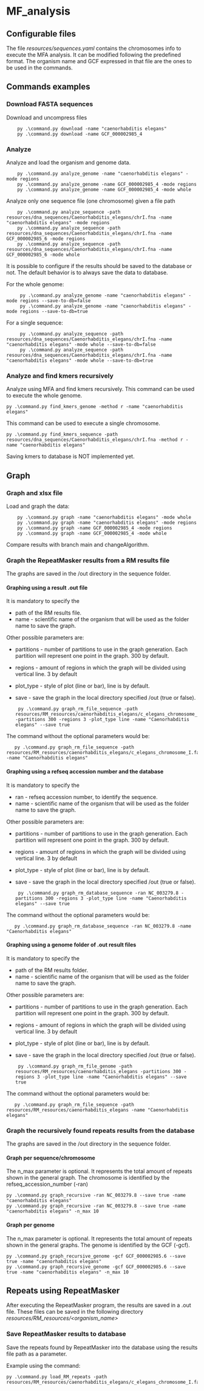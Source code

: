 # MF_analysis


## Configurable files
The file _resources/sequences.yaml_ contains the chromosomes info to execute the MFA analysis. It can be modified following the predefined format.
The organism name and GCF expressed in that file are the ones to be used in the commands.

## Commands examples

### Download FASTA sequences
Download and uncompress files

        py .\command.py download -name "caenorhabditis elegans"
        py .\command.py download -name GCF_000002985_4

### Analyze
Analyze and load the organism and genome data. 

                    
        py .\command.py analyze_genome -name "caenorhabditis elegans" -mode regions
        py .\command.py analyze_genome -name GCF_000002985_4 -mode regions
        py .\command.py analyze_genome -name GCF_000002985_4 -mode whole

Analyze only one sequence file (one chromosome) given a file path
    
        py .\command.py analyze_sequence -path resources/dna_sequences/Caenorhabditis_elegans/chrI.fna -name "caenorhabditis elegans" -mode regions
        py .\command.py analyze_sequence -path resources/dna_sequences/Caenorhabditis_elegans/chrI.fna -name GCF_000002985_6 -mode regions
        py .\command.py analyze_sequence -path resources/dna_sequences/Caenorhabditis_elegans/chrI.fna -name GCF_000002985_6 -mode whole

It is possible to configure if the results should be saved to the database or not.
The default behavior is to always save the data to database.

For the whole genome:

         py .\command.py analyze_genome -name "caenorhabditis elegans" -mode regions --save-to-db=false
         py .\command.py analyze_genome -name "caenorhabditis elegans" -mode regions --save-to-db=true

For a single sequence:

         py .\command.py analyze_sequence -path resources/dna_sequences/Caenorhabditis_elegans/chrI.fna -name "caenorhabditis elegans" -mode whole --save-to-db=false
         py .\command.py analyze_sequence -path resources/dna_sequences/Caenorhabditis_elegans/chrI.fna -name "caenorhabditis elegans" -mode whole --save-to-db=true

### Analyze and find kmers recursively
Analyze using MFA and find kmers recursively.
This command can be used to execute the whole genome.

    py .\command.py find_kmers_genome -method r -name "caenorhabditis elegans"

This command can be used to execute a single chromosome.

    py .\command.py find_kmers_sequence -path resources/dna_sequences/Caenorhabditis_elegans/chrI.fna -method r -name "caenorhabditis elegans" 

Saving kmers to database is NOT implemented yet.

## Graph

### Graph and xlsx file
Load and graph the data:

        py .\command.py graph -name "caenorhabditis elegans" -mode whole
        py .\command.py graph -name "caenorhabditis elegans" -mode regions
        py .\command.py graph -name GCF_000002985_4 -mode regions
        py .\command.py graph -name GCF_000002985_4 -mode whole

Compare results with branch main and changeAlgorithm.

### Graph the RepeatMasker results from a RM results file
The graphs are saved in the /out directory in the sequence folder.

#### Graphing using a result .out file
It is mandatory to specify the
- path of the RM results file.
- name - scientific name of the organism that will be used as the folder name to save the graph.

Other possible parameters are:
- partitions - number of partitions to use in the graph generation. Each partition will represent one point in the graph.
    300 by default.
- regions - amount of regions in which the graph will be divided using vertical line. 3 by default
- plot_type - style of plot (line or bar), line is by default.
- save - save the graph in the local directory specified /out (true or false).

       py .\command.py graph_rm_file_sequence -path resources/RM_resources/caenorhabditis_elegans/c_elegans_chromosome_I.fasta.out -partitions 300 -regions 3 -plot_type line -name "Caenorhabditis elegans" --save true
        
The command without the optional parameters would be:

       py .\command.py graph_rm_file_sequence -path resources/RM_resources/caenorhabditis_elegans/c_elegans_chromosome_I.fasta.out -name "Caenorhabditis elegans" 
 

#### Graphing using a refseq accession number and the database
It is mandatory to specify the
- ran - refseq accession number, to identify the sequence.
- name - scientific name of the organism that will be used as the folder name to save the graph.

Other possible parameters are:
- partitions - number of partitions to use in the graph generation. Each partition will represent one point in the graph.
    300 by default.
- regions - amount of regions in which the graph will be divided using vertical line. 3 by default
- plot_type - style of plot (line or bar), line is by default.
- save - save the graph in the local directory specified /out (true or false).

       py .\command.py graph_rm_database_sequence -ran NC_003279.8 -partitions 300 -regions 3 -plot_type line -name "Caenorhabditis elegans" --save true

The command without the optional parameters would be:

       py .\command.py graph_rm_database_sequence -ran NC_003279.8 -name "Caenorhabditis elegans" 

#### Graphing using a genome folder of .out result files 
It is mandatory to specify the
- path of the RM results folder.
- name - scientific name of the organism that will be used as the folder name to save the graph.

Other possible parameters are:
- partitions - number of partitions to use in the graph generation. Each partition will represent one point in the graph.
    300 by default.
- regions - amount of regions in which the graph will be divided using vertical line. 3 by default
- plot_type - style of plot (line or bar), line is by default.
- save - save the graph in the local directory specified /out (true or false).

       py .\command.py graph_rm_file_genome -path resources/RM_resources/caenorhabditis_elegans -partitions 300 -regions 3 -plot_type line -name "Caenorhabditis elegans" --save true
        
The command without the optional parameters would be:

       py .\command.py graph_rm_file_sequence -path resources/RM_resources/caenorhabditis_elegans -name "Caenorhabditis elegans" 

### Graph the recursively found repeats results from the database
The graphs are saved in the /out directory in the sequence folder.

#### Graph per sequence/chromosome
The n_max parameter is optional. It represents the total amount of repeats shown in the general graph.
The chromosome is identified by the refseq_accession_number (-ran)

    py .\command.py graph_recursive -ran NC_003279.8 --save true -name "caenorhabditis elegans" 
    py .\command.py graph_recursive -ran NC_003279.8 --save true -name "caenorhabditis elegans" -n_max 10

#### Graph per genome
The n_max parameter is optional. It represents the total amount of repeats shown in the general graphs.
The genome is identified by the GCF (-gcf).

    py .\command.py graph_recursive_genome -gcf GCF_000002985.6 --save true -name "caenorhabditis elegans" 
    py .\command.py graph_recursive_genome -gcf GCF_000002985.6 --save true -name "caenorhabditis elegans" -n_max 10


## Repeats using RepeatMasker
After executing the RepeatMasker program, the results are saved in a .out file.
These files can be saved in the following directory _resources/RM_resources/<organism_name>_

### Save RepeatMasker results to database 
Save the repeats found by RepeatMasker into the database using the results file path as a parameter.

Example using the command:

    py .\command.py load_RM_repeats -path resources/RM_resources/caenorhabditis_elegans/c_elegans_chromosome_I.fasta.out
